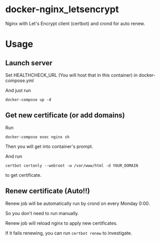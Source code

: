 # docker-nginx_letsencrypt
Nginx with Let's Encrypt client (certbot) and crond for auto renew.

# Usage
## Launch server
Set HEALTHCHECK_URL (You will host that in this container) in docker-compose.yml

And just run

`docker-compose up -d`

## Get new certificate (or add domains)
Run

`docker-compose exec nginx sh`

Then you will get into container's prompt.

And run

`certbot certonly --webroot -w /var/www/html -d YOUR_DOMAIN`

to get certificate.

## Renew certificate (Auto!!)
Renew job will be automatically run by crond on every Monday 0:00.

So you don't need to run manually.

Renew job will reload nginx to apply new certificates.

If it fails renewing, you can run `certbot renew` to investigate.

